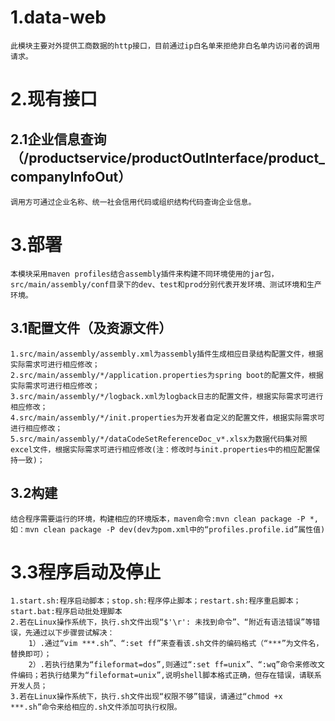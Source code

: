 # 1.data-web
    此模块主要对外提供工商数据的http接口，目前通过ip白名单来拒绝非白名单内访问者的调用请求。
    
# 2.现有接口
## 2.1企业信息查询（/productservice/productOutInterface/product_companyInfoOut）
    调用方可通过企业名称、统一社会信用代码或组织结构代码查询企业信息。
    
# 3.部署
    本模块采用maven profiles结合assembly插件来构建不同环境使用的jar包，src/main/assembly/conf目录下的dev、test和prod分别代表开发环境、测试环境和生产环境。
## 3.1配置文件（及资源文件）
    1.src/main/assembly/assembly.xml为assembly插件生成相应目录结构配置文件，根据实际需求可进行相应修改；
    2.src/main/assembly/*/application.properties为spring boot的配置文件，根据实际需求可进行相应修改；
    3.src/main/assembly/*/logback.xml为logback日志的配置文件，根据实际需求可进行相应修改；
    4.src/main/assembly/*/init.properties为开发者自定义的配置文件，根据实际需求可进行相应修改；
    5.src/main/assembly/*/dataCodeSetReferenceDoc_v*.xlsx为数据代码集对照excel文件，根据实际需求可进行相应修改(注：修改时与init.properties中的相应配置保持一致)；
## 3.2构建
    结合程序需要运行的环境，构建相应的环境版本，maven命令:mvn clean package -P *,如：mvn clean package -P dev(dev为pom.xml中的“profiles.profile.id”属性值)
# 3.3程序启动及停止
    1.start.sh:程序启动脚本；stop.sh:程序停止脚本；restart.sh:程序重启脚本；start.bat:程序启动批处理脚本
    2.若在Linux操作系统下，执行.sh文件出现“$'\r': 未找到命令”、“附近有语法错误”等错误，先通过以下步骤尝试解决：
        1）.通过“vim ***.sh”、“:set ff”来查看该.sh文件的编码格式（“***”为文件名，替换即可）；
        2）.若执行结果为“fileformat=dos”,则通过“:set ff=unix”、“:wq”命令来修改文件编码；若执行结果为“fileformat=unix”,说明shell脚本格式正确，但存在错误，请联系开发人员；
    3.若在Linux操作系统下，执行.sh文件出现“权限不够”错误，请通过“chmod +x ***.sh”命令来给相应的.sh文件添加可执行权限。